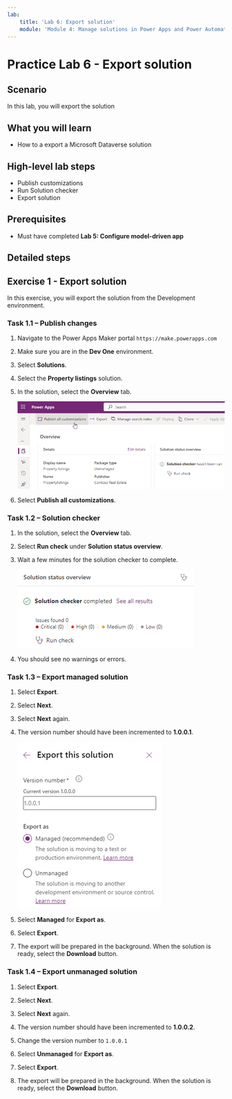 ```yaml
---
lab:
    title: 'Lab 6: Export solution'
    module: 'Module 4: Manage solutions in Power Apps and Power Automate'
---
```


# Practice Lab 6 - Export solution

## Scenario

In this lab, you will export the solution

## What you will learn

- How to a export a Microsoft Dataverse solution

## High-level lab steps

- Publish customizations
- Run Solution checker
- Export solution
  
## Prerequisites

- Must have completed **Lab 5: Configure model-driven app**

## Detailed steps

## Exercise 1 - Export solution

In this exercise, you will export the solution from the Development environment.

### Task 1.1 – Publish changes

1. Navigate to the Power Apps Maker portal `https://make.powerapps.com`

1. Make sure you are in the **Dev One** environment.

1. Select **Solutions**.

1. Select the **Property listings** solution.

1. In the solution, select the **Overview** tab.

    ![Solution overview page.](../media/solution-overview.png)

1. Select **Publish all customizations**.

### Task 1.2 – Solution checker

1. In the solution, select the **Overview** tab.

1. Select **Run check** under **Solution status overview**.

1. Wait a few minutes for the solution checker to complete.

    ![Solution checker results page.](../media/solution-checker.png)

1. You should see no warnings or errors.

### Task 1.3 – Export managed solution

1. Select **Export**.

1. Select **Next**.

1. Select **Next** again.

1. The version number should have been incremented to **1.0.0.1**.

    ![Export solution pane.](../media/export-solution.png)

1. Select **Managed** for **Export as**.

1. Select **Export**.

1. The export will be prepared in the background. When the solution is ready, select the **Download** button.

### Task 1.4 – Export unmanaged solution

1. Select **Export**.

1. Select **Next**.

1. Select **Next** again.

1. The version number should have been incremented to **1.0.0.2**.

1. Change the version number to `1.0.0.1`

1. Select **Unmanaged** for **Export as**.

1. Select **Export**.

1. The export will be prepared in the background. When the solution is ready, select the **Download** button.
